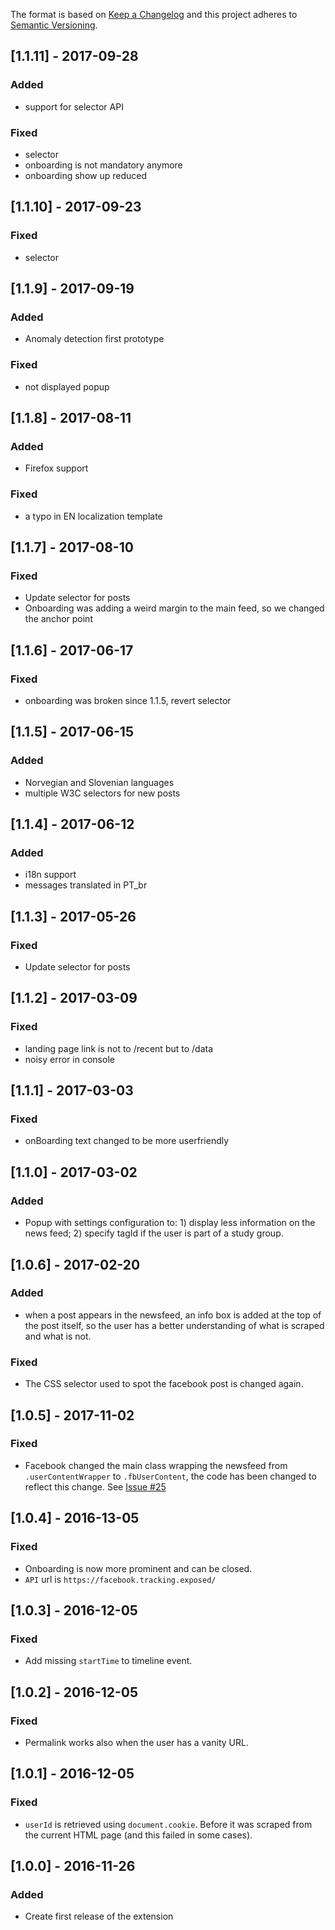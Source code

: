 The format is based on [Keep a Changelog](http://keepachangelog.com/) and this
project adheres to [Semantic Versioning](http://semver.org/).


## [1.1.11] - 2017-09-28
### Added
- support for selector API
### Fixed
- selector
- onboarding is not mandatory anymore
- onboarding show up reduced

## [1.1.10] - 2017-09-23
### Fixed
- selector

## [1.1.9] - 2017-09-19
### Added
- Anomaly detection first prototype
### Fixed
- not displayed popup

## [1.1.8] - 2017-08-11
### Added
- Firefox support
### Fixed
- a typo in EN localization template

## [1.1.7] - 2017-08-10
### Fixed
- Update selector for posts
- Onboarding was adding a weird margin to the main feed, so we changed the
  anchor point

## [1.1.6] - 2017-06-17
### Fixed
- onboarding was broken since 1.1.5, revert selector

## [1.1.5] - 2017-06-15
### Added
- Norvegian and Slovenian languages
- multiple W3C selectors for new posts

## [1.1.4] - 2017-06-12
### Added
- i18n support
- messages translated in PT\_br

## [1.1.3] - 2017-05-26
### Fixed
- Update selector for posts

## [1.1.2] - 2017-03-09
### Fixed
- landing page link is not to /recent but to /data
- noisy error in console

## [1.1.1] - 2017-03-03
### Fixed
- onBoarding text changed to be more userfriendly

## [1.1.0] - 2017-03-02
### Added
- Popup with settings configuration to: 1) display less information on the news
  feed; 2) specify tagId if the user is part of a study group.

## [1.0.6] - 2017-02-20
### Added
- when a post appears in the newsfeed, an info box is added at the top of the
  post itself, so the user has a better understanding of what is scraped and
  what is not.

### Fixed
- The CSS selector used to spot the facebook post is changed again.

## [1.0.5] - 2017-11-02
### Fixed
- Facebook changed the main class wrapping the newsfeed from
  `.userContentWrapper` to `.fbUserContent`, the code has been changed to
  reflect this change. See [Issue #25](https://github.com/tracking-exposed/web-extension/issues/25)

## [1.0.4] - 2016-13-05
### Fixed
- Onboarding is now more prominent and can be closed.
- `API` url is `https://facebook.tracking.exposed/`

## [1.0.3] - 2016-12-05
### Fixed
- Add missing `startTime` to timeline event.

## [1.0.2] - 2016-12-05
### Fixed
- Permalink works also when the user has a vanity URL.

## [1.0.1] - 2016-12-05
### Fixed
- `userId` is retrieved using `document.cookie`. Before it was scraped from the
current HTML page (and this failed in some cases).

## [1.0.0] - 2016-11-26
### Added
- Create first release of the extension
